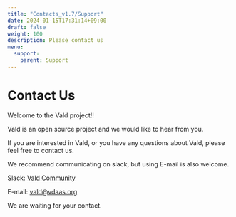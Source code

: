 ```yaml
---
title: "Contacts_v1.7/Support"
date: 2024-01-15T17:31:14+09:00
draft: false
weight: 100
description: Please contact us
menu:
  support:
    parent: Support
---
```


# Contact Us

Welcome to the Vald project!!

Vald is an open source project and we would like to hear from you.

If you are interested in Vald, or you have any questions about Vald, please feel free to contact us.

We recommend communicating on slack, but using E-mail is also welcome.

Slack: [Vald Community](https://join.slack.com/t/vald-community/shared_invite/zt-db2ky9o4-R_9p2sVp8xRwztVa8gfnPA)

E-mail: [vald@vdaas.org](mailto:vald@vdaas.org)

We are waiting for your contact.
